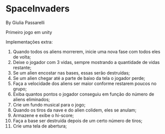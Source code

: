 # SpaceInvaders
By Giulia Passarelli

Primeiro jogo em unity

Implementações extra:
1. Quando todos os aliens morrerem, inicie uma nova fase com todos eles de volta;
2. Deixe o jogador com 3 vidas, sempre mostrando a quantidade de vidas restante;
3. Se um alien encostar nas bases, essas serão destruídas;
4. Se um alien chegar até a parte de baixo da tela o jogador perde;
5. Faça a velocidade dos aliens ser maior conforme restarem poucos no grupo;
6. Exiba quantos pontos o jogador conseguiu em função do número de aliens eliminados;
7. Crie um fundo musical para o jogo;
8. Quando os tiros da nave e do alien colidem, eles se anulam;
9. Armazene e exibe o hi-score;
10. Faça a base ser destruída depois de um certo número de tiros;
11. Crie uma tela de abertura;
